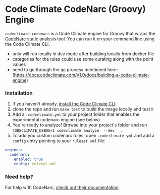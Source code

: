 # Code Climate CodeNarc (Groovy) Engine
`codeclimate-codenarc` is a Code Climate engine for Groovy that wraps the [CodeNarc](https://github.com/CodeNarc/CodeNarc) static analysis tool. You can run it on your command line using the Code Climate CLI.

- only will run locally in dev mode after building locally from docker file
- categories for the rules could use some curating along with the point values
- need to go through the qa process mentioned here: (https://docs.codeclimate.com/v1.0/docs/building-a-code-climate-engine)

### Installation

1. If you haven't already, [install the Code Climate CLI](https://github.com/codeclimate/codeclimate).
2. clone the repo and run `make test` to build the image locally and test it
3. Add a `.codeclimate.yml` to your project folder that enables the experimental codenarc engine (see below)
4. You're ready to analyze! Browse into your project's folder and run `CODECLIMATE_DEBUG=1 codeclimate analyze  --dev   `.
5. To add you custom codenarc rules, open `.codeclimate.yml` and add a `config` entry pointing to your `ruleset.xml` file:


```yml
engines:
  codenarc:
    enabled: true
    config: ruleset.xml
```

### Need help?

For help with CodeNarc, [check out their documentation](http://codenarc.sourceforge.net/codenarc-command-line.html).

[cc-docs-codenarc]: https://docs.codeclimate.com/docs/codenarc
